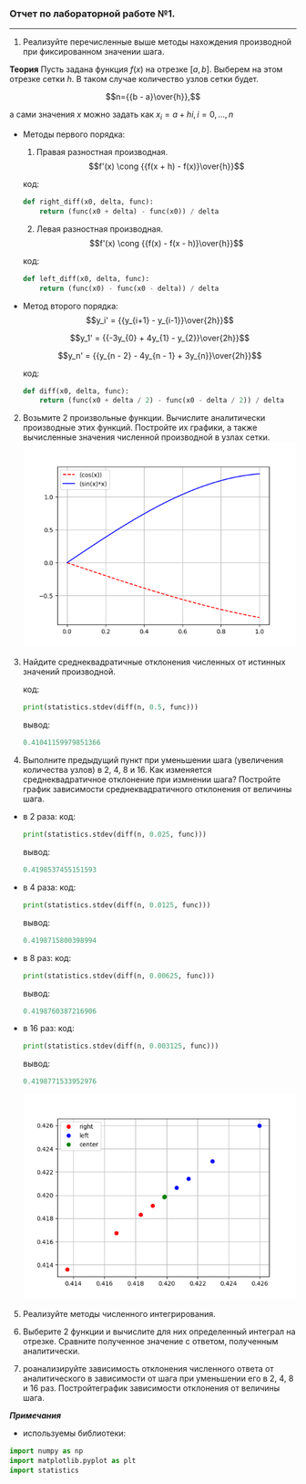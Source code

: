 ### Отчет по лабораторной работе №1.

---

1. Реализуйте перечисленные выше методы нахождения производной при фиксированном значении шага.

__Теория__
Пусть задана функция $f(x)$ на отрезке $[a, b]$. Выберем на этом отрезке сетки $h$. В таком случае количество узлов сетки будет. 

<tex>$$n={{b - a}\over{h}},$$</tex>

а сами значения $x$ можно задать как $x_i = a + hi, i = 0, ..., n$

* Методы первого порядка:
    1. Правая разностная производная.
    <tex>$$f'(x) \cong {{f(x + h) - f(x)}\over{h}}$$<tex>

    код:
    ```python
    def right_diff(x0, delta, func):
        return (func(x0 + delta) - func(x0)) / delta
    ```

    2. Левая разностная производная.
    $$f'(x) \cong {{f(x) - f(x - h)}\over{h}}$$

    код:
    ```python
    def left_diff(x0, delta, func):
        return (func(x0) - func(x0 - delta)) / delta
    ```

* Метод второго порядка:
    <tex>$$y_i' = {{y_{i+1} - y_{i-1}}\over{2h}}$$<tex>

    <tex>$$y_1' = {{-3y_{0} + 4y_{1} - y_{2}}\over{2h}}$$<tex>

    <tex>$$y_n' = {{y_{n - 2} - 4y_{n - 1} + 3y_{n}}\over{2h}}$$<tex>

    код:
    ```python
    def diff(x0, delta, func):
        return (func(x0 + delta / 2) - func(x0 - delta / 2)) / delta
    ```

2. Возьмите 2 произвольные функции. Вычислите аналитически производные этих функций. Постройте их графики, а также вычисленные значения численной производной в узлах сетки.
    ![1](https://github.com/georgedem975/applied_mathematics/blob/master/lab-1/assets/Figure_1.png)

3. Найдите среднеквадратичные отклонения численных от истинных значений
производной.

    код:
    ```python
    print(statistics.stdev(diff(n, 0.5, func)))
    ```

    вывод:
    ```python
    0.41041159979851366
    ```

4.  Выполните предыдущий пункт при уменьшении шага (увеличения количества
узлов) в 2, 4, 8 и 16. Как изменяется среднеквадратичное отклонение при измнении шага? Постройте график зависимости среднеквадратичного отклонения
от величины шага.
* в 2 раза:
    код:
    ```python
    print(statistics.stdev(diff(n, 0.025, func)))
    ```
    вывод:
    ```python
    0.4198537455151593
    ```
* в 4 раза:
    код:
    ```python
    print(statistics.stdev(diff(n, 0.0125, func)))
    ```
    вывод:
    ```python
    0.4198715800398994
    ```
* в 8 раз:
    код:
    ```python
    print(statistics.stdev(diff(n, 0.00625, func)))
    ```
    вывод:
    ```python
    0.4198760387216906
    ```
* в 16 раз:
    код:
    ```python
    print(statistics.stdev(diff(n, 0.003125, func)))
    ```
    вывод:
    ```python
    0.4198771533952976
    ```
    ![2](https://github.com/georgedem975/applied_mathematics/blob/master/lab-1/assets/Figure_2.png)

5. Реализуйте методы численного интегрирования.

6. Выберите 2 функции и вычислите для них определенный интеграл на отрезке.
Сравните полученное значение с ответом, полученным аналитически.

7. роанализируйте зависимость отклонения численного ответа от аналитического в зависимости от шага при уменьшении его в 2, 4, 8 и 16 раз. Постройтеграфик зависимости отклонения от величины шага.

___Примечания___

* используемы библиотеки:
 ```python
import numpy as np
import matplotlib.pyplot as plt
import statistics
 ```
